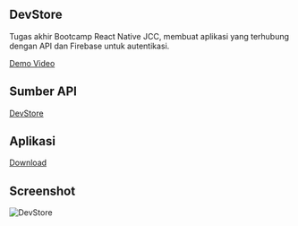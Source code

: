 ## DevStore
Tugas akhir Bootcamp React Native JCC, membuat aplikasi yang terhubung dengan API dan Firebase untuk autentikasi.

[Demo Video](https://youtu.be/1_MXBJEyuhQ)

## Sumber API
[DevStore](https://herdaynote.github.io/DevStoreAPI/)

## Aplikasi
[Download](https://drive.google.com/file/d/1n7jFFahAgW2oCnOHyMdokDsVmu9piDel/view?usp=sharing)

## Screenshot
![DevStore](https://cdn.statically.io/gh/Herdianurdin/DevStore-2021/main/DevStore.png)
